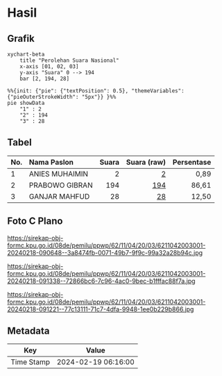 # Hasil

## Grafik

```mermaid
xychart-beta
    title "Perolehan Suara Nasional"
    x-axis [01, 02, 03]
    y-axis "Suara" 0 --> 194
    bar [2, 194, 28]
```

```mermaid
%%{init: {"pie": {"textPosition": 0.5}, "themeVariables": {"pieOuterStrokeWidth": "5px"}} }%%
pie showData
    "1" : 2
    "2" : 194
    "3" : 28
```

## Tabel

| No. | Nama Paslon    | Suara | Suara (raw) | Persentase |
|:--- |:-------------- | -----:| -----------:| ----------:|
| 1   | ANIES MUHAIMIN | 2     | [2][p-1]    | 0,89       |
| 2   | PRABOWO GIBRAN | 194   | [194][p-2]  | 86,61      |
| 3   | GANJAR MAHFUD  | 28    | [28][p-3]   | 12,50      |


[p-1]: https://github.com/gigit-pemilu/pemilu-2024/blob/main/pilpres/hitung-suara/sub/62-kalimantan-tengah/sub/11-pulang-pisau/sub/04-banama-tingang/sub/2003-lawang-uru/sub/001-tps/sub/paslon-1.txt
[p-2]: https://github.com/gigit-pemilu/pemilu-2024/blob/main/pilpres/hitung-suara/sub/62-kalimantan-tengah/sub/11-pulang-pisau/sub/04-banama-tingang/sub/2003-lawang-uru/sub/001-tps/sub/paslon-2.txt
[p-3]: https://github.com/gigit-pemilu/pemilu-2024/blob/main/pilpres/hitung-suara/sub/62-kalimantan-tengah/sub/11-pulang-pisau/sub/04-banama-tingang/sub/2003-lawang-uru/sub/001-tps/sub/paslon-3.txt

## Foto C Plano

https://sirekap-obj-formc.kpu.go.id/08de/pemilu/ppwp/62/11/04/20/03/6211042003001-20240218-090648--3a8474fb-0071-49b7-9f9c-99a32a28b94c.jpg

https://sirekap-obj-formc.kpu.go.id/08de/pemilu/ppwp/62/11/04/20/03/6211042003001-20240218-091338--72866bc6-7c96-4ac0-9bec-b1fffac88f7a.jpg

https://sirekap-obj-formc.kpu.go.id/08de/pemilu/ppwp/62/11/04/20/03/6211042003001-20240218-091221--77c13111-71c7-4dfa-9948-1ee0b229b866.jpg


## Metadata

| Key        | Value               |
| ---------- | ------------------- |
| Time Stamp | 2024-02-19 06:16:00 |



